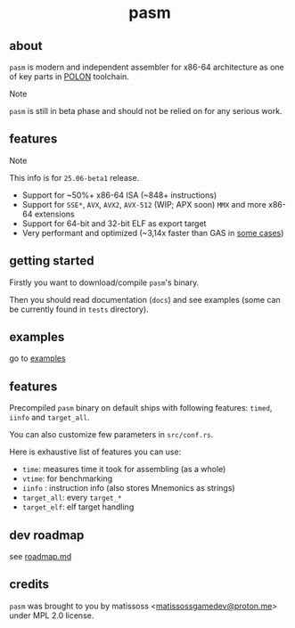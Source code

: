 <div align=center>
    <h1>pasm</h1>
</div>

## about

`pasm` is modern and independent assembler for x86-64 architecture as one of key parts in [POLON](https://github.com/Matissoss/polon) toolchain.

> [!NOTE]
> `pasm` is still in beta phase and should not be relied on for any serious work.

## features

> [!NOTE]
> This info is for `25.06-beta1` release.

- Support for ~50%+ x86-64 ISA (~848+ instructions)
- Support for `SSE*`, `AVX`, `AVX2`, `AVX-512` (WIP; APX soon) `MMX` and more x86-64 extensions
- Support for 64-bit and 32-bit ELF as export target
- Very performant and optimized (~3,14x faster than GAS in [some cases](perf.md))

## getting started

Firstly you want to download/compile `pasm`'s binary.

Then you should read documentation (`docs`) and see examples (some can be currently found in `tests` directory).

## examples

go to [examples](examples)

## features

Precompiled `pasm` binary on default ships with following features: `timed`, `iinfo` and `target_all`.

You can also customize few parameters in `src/conf.rs`.

Here is exhaustive list of features you can use:

- `time`: measures time it took for assembling (as a whole)
- `vtime`: for benchmarking
- `iinfo` : instruction info (also stores Mnemonics as strings)
- `target_all`: every `target_*`
- `target_elf`: elf target handling

## dev roadmap

see [roadmap.md](roadmap.md)

## credits

`pasm` was brought to you by matissoss \<matissossgamedev@proton.me> under MPL 2.0 license.
